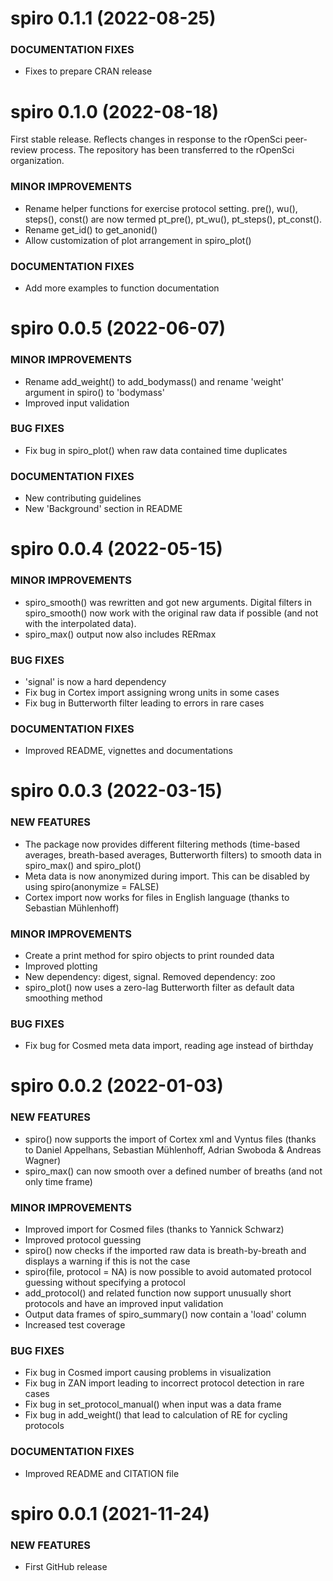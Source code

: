 spiro 0.1.1 (2022-08-25)
===========================

### DOCUMENTATION FIXES

  * Fixes to prepare CRAN release


spiro 0.1.0 (2022-08-18)
===========================

First stable release. Reflects changes in response to the rOpenSci peer-review process. The repository has been transferred to the rOpenSci organization.

### MINOR IMPROVEMENTS

   * Rename helper functions for exercise protocol setting. pre(), wu(), steps(), const() are now termed pt_pre(), pt_wu(), pt_steps(), pt_const().
   * Rename get_id() to get_anonid()
   * Allow customization of plot arrangement in spiro_plot()

### DOCUMENTATION FIXES

  * Add more examples to function documentation


spiro 0.0.5 (2022-06-07)
===========================

### MINOR IMPROVEMENTS

  * Rename add_weight() to add_bodymass() and rename 'weight' argument in spiro() to 'bodymass'
  * Improved input validation

### BUG FIXES 

  * Fix bug in spiro_plot() when raw data contained time duplicates

### DOCUMENTATION FIXES

  * New contributing guidelines
  * New 'Background' section in README


spiro 0.0.4 (2022-05-15)
===========================

### MINOR IMPROVEMENTS

  * spiro_smooth() was rewritten and got new arguments. Digital filters in spiro_smooth() now work with the original raw data if possible (and not with the interpolated data).
  * spiro_max() output now also includes RERmax
  
### BUG FIXES
  
  * 'signal' is now a hard dependency
  * Fix bug in Cortex import assigning wrong units in some cases
  * Fix bug in Butterworth filter leading to errors in rare cases
  
### DOCUMENTATION FIXES

  * Improved README, vignettes and documentations

spiro 0.0.3 (2022-03-15)
===========================

### NEW FEATURES

  * The package now provides different filtering methods (time-based averages, breath-based averages, Butterworth filters) to smooth data in spiro_max() and spiro_plot()
  * Meta data is now anonymized during import. This can be disabled by using spiro(anonymize = FALSE)
  * Cortex import now works for files in English language (thanks to Sebastian Mühlenhoff)
  
### MINOR IMPROVEMENTS

  * Create a print method for spiro objects to print rounded data
  * Improved plotting
  * New dependency: digest, signal. Removed dependency: zoo
  * spiro_plot() now uses a zero-lag Butterworth filter as default data smoothing method
  
### BUG FIXES

  * Fix bug for Cosmed meta data import, reading age instead of birthday
  

spiro 0.0.2 (2022-01-03)
===========================

### NEW FEATURES

  * spiro() now supports the import of Cortex xml and Vyntus files (thanks to Daniel Appelhans, Sebastian Mühlenhoff, Adrian Swoboda & Andreas Wagner)
  * spiro_max() can now smooth over a defined number of breaths (and not only time frame)
  
### MINOR IMPROVEMENTS

  * Improved import for Cosmed files (thanks to Yannick Schwarz)
  * Improved protocol guessing
  * spiro() now checks if the imported raw data is breath-by-breath and displays a warning if this is not the case
  * spiro(file, protocol = NA) is now possible to avoid automated protocol guessing without specifying a protocol
  * add_protocol() and related function now support unusually short protocols and have an improved input validation
  * Output data frames of spiro_summary() now contain a 'load' column
  * Increased test coverage

  
### BUG FIXES
  * Fix bug in Cosmed import causing problems in visualization
  * Fix bug in ZAN import leading to incorrect protocol detection in rare 
  cases
  * Fix bug in set_protocol_manual() when input was a data frame
  * Fix bug in add_weight() that lead to calculation of RE for cycling protocols
  
### DOCUMENTATION FIXES
  * Improved README and CITATION file

spiro 0.0.1 (2021-11-24)
========================

### NEW FEATURES

  * First GitHub release
